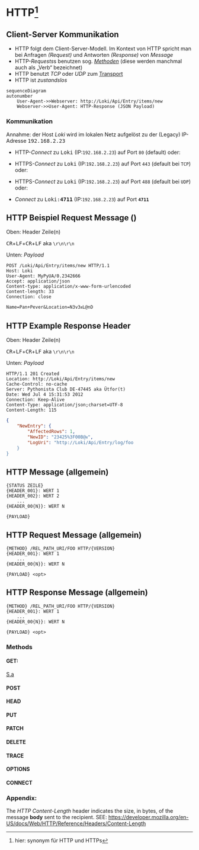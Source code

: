 # HTTP[^1]

## Client-Server Kommunikation

- HTTP folgt dem Client-Server-Modell. Im Kontext von HTTP spricht man bei Anfragen <var>(Request)</var> und Antworten <var>(Response)</var> von <var>Message</var>
- HTTP-<var>Requests</var>s benutzen sog. <var>[Methoden](#_methods)</var> (diese werden manchmal auch als „Verb“ bezeichnet)
- HTTP benutzt <var>TCP</var> oder <var>UDP</var> zum [Transport](../transport.md)
- HTTP ist <var>zustandslos</var>



```mermaid
sequenceDiagram
autonumber
    User-Agent->>Webserver: http://Loki/Api/Entry/items/new 
    Webserver->>User-Agent: HTTP-Response (JSON Payload)

```


### Kommunikation

Annahme: der Host <var>Loki</var> wird im lokalen Netz aufgelöst zu der (Legacy) IP-Adresse <kbd>192.168.2.23</kbd>


- HTTP-<var>Connect</var> zu <kbd>Loki</kbd> (IP:```192.168.2.23```) auf Port ```80``` (default) oder:



- HTTPS-<var>Connect</var> zu <kbd>Loki</kbd> (IP:```192.168.2.23```) auf Port ```443``` (default bei ```TCP```) oder:
- HTTPS-<var>Connect</var> zu <kbd>Loki</kbd> (IP:```192.168.2.23```) auf Port ```488``` (default bei ```UDP```) oder:

- <var>Connect</var> zu <kbd>Loki:__4711__</kbd> (IP:```192.168.2.23```) auf Port <b>```4711```</b>

## HTTP Beispiel Request Message ()
Oben: Header Zeile(n)

<kbd title="Carriage Return">CR</kbd>+<kbd title="LineFeed">LF</kbd>+<kbd title="Carriage Return">CR</kbd>+<kbd title="LineFeed">LF</kbd> aka ```\r\n\r\n```

Unten: <var>Payload</var>


```
POST /Loki/Api/Entry/items/new HTTP/1.1
Host: Loki
User-Agent: MyPyUA/0.2342666
Accept: application/json
Content-type: application/x-www-form-urlencoded
Content-length: 33
Connection: close
```
```      
Name=Pan+Pever&Location=N3v3ᴙL@nD
```


## HTTP Example Response Header

Oben: Header Zeile(n)

<kbd title="Carriage Return">CR</kbd>+<kbd title="LineFeed">LF</kbd>+<kbd title="Carriage Return">CR</kbd>+<kbd title="LineFeed">LF</kbd> aka ```\r\n\r\n```

Unten: <var>Payload</var>

```
HTTP/1.1 201 Created
Location: http://Loki/Api/Entry/items/new
Cache-Control: no-cache
Server: Pythonista Club DE-47445 aka Ütfor(t)
Date: Wed Jul 4 15:31:53 2012
Connection: Keep-Alive
Content-Type: application/json;charset=UTF-8
Content-Length: 115
```
```json
{
	"NewEntry":	{
		"AffectedRows": 1,  
		"NewID": "23425%3F00B@ᴙ",
		"LogUri": "http://Loki/Api/Entry/log/foo
	}
}
```
## HTTP Message (allgemein)

```
{STATUS ZEILE}
{HEADER_001}: WERT 1
{HEADER_002}: WERT 2
    ...
{HEADER_00{N}}: WERT N    
```
```
{PAYLOAD}
```

## HTTP Request Message (allgemein)

```
{METHOD} /REL_PATH_URI/FOO HTTP/{VERSION}
{HEADER_001}: WERT 1
    ...
{HEADER_00{N}}: WERT N    
```
```
{PAYLOAD} <opt>
```

## HTTP Response Message (allgemein)

```
{METHOD} /REL_PATH_URI/FOO HTTP/{VERSION}
{HEADER_001}: WERT 1
    ...
{HEADER_00{N}}: WERT N    
```
```
{PAYLOAD} <opt>
```


### <a name="_methods">Methods</a>

#### GET:

[S.a](GET/wiki/HTTP/Anfragemethoden#GET) 

#### POST

#### HEAD

#### PUT

####  PATCH

#### DELETE

#### TRACE

#### OPTIONS

#### CONNECT



[^1]: hier: synonym für HTTP und HTTPs

### Appendix:

The <var>HTTP Content-Length</var> header indicates the size, in bytes, of the message __body__ sent to the recipient.
SEE: https://developer.mozilla.org/en-US/docs/Web/HTTP/Reference/Headers/Content-Length
